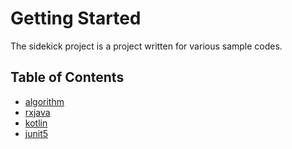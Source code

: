 # Getting Started
The sidekick project is a project written for various sample codes.

## Table of Contents
* [algorithm](https://github.com/kudl/sidekick/tree/main/src/test/java/com/example/sidekick/algorithm)
* [rxjava](https://github.com/kudl/sidekick/tree/main/src/test/java/com/example/sidekick/rxjava)
* [kotlin](https://github.com/kudl/sidekick/tree/main/src/main/java/com/example/sidekick/akotlin)
* [junit5](https://github.com/kudl/sidekick/tree/main/src/test/java/com/example/sidekick/junit5)

